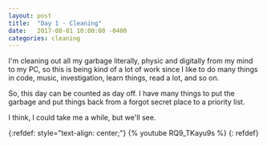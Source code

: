 ```yaml
---
layout: post
title:  "Day 1 - Cleaning"
date:   2017-08-01 10:00:00 -0400
categories: cleaning
---
```


I'm cleaning out all my garbage literally, physic and digitally from my mind to my PC, so this is being kind of a lot of work since I like to do many things in code, music, investigation, learn things, read a lot, and so on.

So, this day can be counted as day off. I have many things to put the garbage and put things back from a forgot secret place to a priority list.


I think, I could take me a while, but we'll see.

{:refdef: style="text-align: center;"}
{% youtube RQ9_TKayu9s %}
{: refdef}
